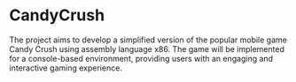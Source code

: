# CandyCrush
The project aims to develop a simplified version of the popular mobile game Candy Crush using assembly language x86. The game will be implemented for a console-based environment, providing users with an engaging and interactive gaming experience.
